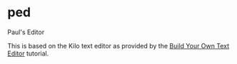 # ped
Paul's Editor

This is based on the Kilo text editor as provided by the [Build Your Own Text Editor](https://viewsourcecode.org/snaptoken/kilo/) tutorial.
